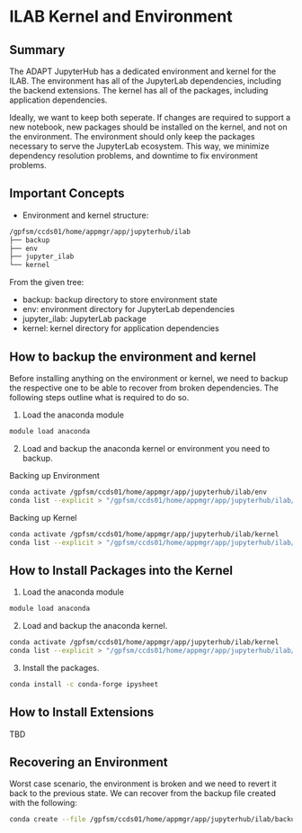 # ILAB Kernel and Environment

## Summary

The ADAPT JupyterHub has a dedicated environment and kernel for the ILAB.
The environment has all of the JupyterLab dependencies, including the backend
extensions. The kernel has all of the packages, including application dependencies.

Ideally, we want to keep both seperate. If changes are required to support a new notebook,
new packages should be installed on the kernel, and not on the environment. The environment
should only keep the packages necessary to serve the JupyterLab ecosystem. This way, we minimize
dependency resolution problems, and downtime to fix environment problems.

## Important Concepts

- Environment and kernel structure:

```bash
/gpfsm/ccds01/home/appmgr/app/jupyterhub/ilab
├── backup
├── env
├── jupyter_ilab
└── kernel
```

From the given tree:
- backup: backup directory to store environment state
- env: environment directory for JupyterLab dependencies
- jupyter_ilab: JupyterLab package
- kernel: kernel directory for application dependencies

## How to backup the environment and kernel

Before installing anything on the environment or kernel, we need to backup the respective
one to be able to recover from broken dependencies. The following steps outline what is required to do so.

1. Load the anaconda module

```bash
module load anaconda
```

2. Load and backup the anaconda kernel or environment you need to backup.

Backing up Environment

```bash
conda activate /gpfsm/ccds01/home/appmgr/app/jupyterhub/ilab/env
conda list --explicit > "/gpfsm/ccds01/home/appmgr/app/jupyterhub/ilab/backup/env-"`date +"%Y-%m-%d.out"`
```

Backing up Kernel

```bash
conda activate /gpfsm/ccds01/home/appmgr/app/jupyterhub/ilab/kernel
conda list --explicit > "/gpfsm/ccds01/home/appmgr/app/jupyterhub/ilab/backup/kernel-"`date +"%Y-%m-%d.out"`
```

## How to Install Packages into the Kernel

1. Load the anaconda module

```bash
module load anaconda
```

2. Load and backup the anaconda kernel.

```bash
conda activate /gpfsm/ccds01/home/appmgr/app/jupyterhub/ilab/kernel
conda list --explicit > "/gpfsm/ccds01/home/appmgr/app/jupyterhub/ilab/backup/kernel-"`date +"%Y-%m-%d.out"`
```

3. Install the packages.

```bash
conda install -c conda-forge ipysheet
```

## How to Install Extensions

TBD

## Recovering an Environment

Worst case scenario, the environment is broken and we need to revert it back to the previous
state. We can recover from the backup file created with the following:

```bash
conda create --file /gpfsm/ccds01/home/appmgr/app/jupyterhub/ilab/backup/$backup_filename -n my_new_environment
```
